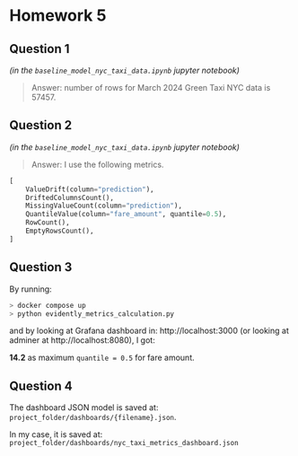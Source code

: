 # Homework 5

## Question 1
_(in the `baseline_model_nyc_taxi_data.ipynb` jupyter notebook)_

> Answer: number of rows for March 2024 Green Taxi NYC data is 57457.

## Question 2
_(in the `baseline_model_nyc_taxi_data.ipynb` jupyter notebook)_

> Answer: I use the following metrics.
```python
[
    ValueDrift(column="prediction"),
    DriftedColumnsCount(),
    MissingValueCount(column="prediction"),
    QuantileValue(column="fare_amount", quantile=0.5),
    RowCount(),
    EmptyRowsCount(),
]
```

## Question 3
By running:
```bash
> docker compose up
> python evidently_metrics_calculation.py
```
and by looking at Grafana dashboard in: http://localhost:3000 (or looking at adminer at http://localhost:8080), I got: 

__14.2__ as maximum `quantile = 0.5` for fare amount.

## Question 4
The dashboard JSON model is saved at:
`project_folder/dashboards/{filename}.json`. 

In my case, it is saved at:
`project_folder/dashboards/nyc_taxi_metrics_dashboard.json`

